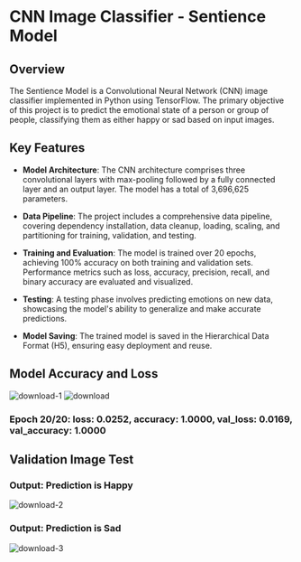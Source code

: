 # CNN Image Classifier - Sentience Model #
## Overview ##
The Sentience Model is a Convolutional Neural Network (CNN) image classifier implemented in Python using TensorFlow. The primary objective of this project is to predict the emotional state of a person or group of people, classifying them as either happy or sad based on input images.
## Key Features ##
* **Model Architecture**: The CNN architecture comprises three convolutional layers with max-pooling followed by a fully connected layer and an output layer. The model has a total of 3,696,625 parameters.

* **Data Pipeline**: The project includes a comprehensive data pipeline, covering dependency installation, data cleanup, loading, scaling, and partitioning for training, validation, and testing.

* **Training and Evaluation**: The model is trained over 20 epochs, achieving 100% accuracy on both training and validation sets. Performance metrics such as loss, accuracy, precision, recall, and binary accuracy are evaluated and visualized.

* **Testing**: A testing phase involves predicting emotions on new data, showcasing the model's ability to generalize and make accurate predictions.

* **Model Saving**: The trained model is saved in the Hierarchical Data Format (H5), ensuring easy deployment and reuse.
## Model Accuracy and Loss ##
![download-1](https://github.com/aaditya79/CNN-Image-Classifier/assets/71707744/0b3c9c22-b626-4667-aebe-ec45c6c04a56)
![download](https://github.com/aaditya79/CNN-Image-Classifier/assets/71707744/cb4c096e-646a-4be2-9331-602c7f235e26)
### Epoch 20/20: loss: 0.0252, accuracy: 1.0000, val_loss: 0.0169, val_accuracy: 1.0000 ###
## Validation Image Test ##
### Output: Prediction is Happy ###
![download-2](https://github.com/aaditya79/CNN-Image-Classifier/assets/71707744/c9ebc3b6-6f18-40e7-9a7d-74f314959745)
### Output: Prediction is Sad ###
![download-3](https://github.com/aaditya79/CNN-Image-Classifier/assets/71707744/d67ce0cc-aee6-4133-b14a-65a7b729fb83)

